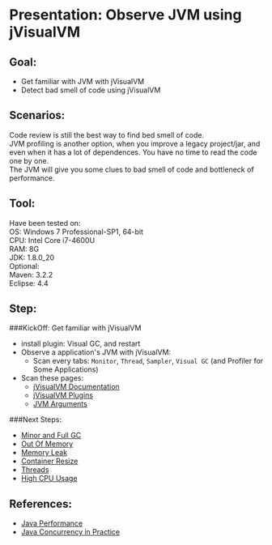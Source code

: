Presentation: Observe JVM using jVisualVM
==
Goal:
--
* Get familiar with JVM with jVisualVM
* Detect bad smell of code using jVisualVM

Scenarios:
--
Code review is still the best way to find bed smell of code.  
JVM profiling is another option, when you improve a legacy project/jar, and even when it has a lot of dependences. You have no time to read the code one by one.  
The JVM will give you some clues to bad smell of code and bottleneck of performance.

Tool:
--
Have been tested on:  
OS:		Windows 7 Professional-SP1, 64-bit  
CPU:	Intel Core i7-4600U  
RAM:	8G  
JDK:	1.8.0_20  
Optional:  
Maven:	3.2.2  
Eclipse:	4.4


Step:
--
###KickOff: Get familiar with jVisualVM
* install plugin: Visual GC, and restart  
* Observe a application's JVM with jVisualVM:  
	* Scan every tabs:
	`Monitor`, `Thread`, `Sampler`, `Visual GC` (and Profiler for Some Applications)
* Scan these pages:  
	* [jVisualVM Documentation](http://visualvm.java.net/docindex.html)
	* [jVisualVM Plugins](http://visualvm.java.net/plugins.html)
	* [JVM Arguments](http://docs.oracle.com/javase/8/docs/technotes/tools/windows/java.html)

###Next Steps:

* [Minor and Full GC](src/main/java/ybs/gc/minorAndFull/README.md)
* [Out Of Memory](src/main/java/ybs/gc/oom/README.md)
* [Memory Leak](src/main/java/ybs/gc/memoryLeak/README.md)
* [Container Resize](src/main/java/ybs/gc/resize/README.md)
* [Threads](src/main/java/ybs/gc/thread/README.md)
* [High CPU Usage](src/main/java/ybs/gc/cpu/README.md)

References:
--
* [Java Performance](http://www.informit.com/store/java-performance-9780137142521)
* [Java Concurrency in Practice](http://www.informit.com/store/java-concurrency-in-practice-9780321349606)

